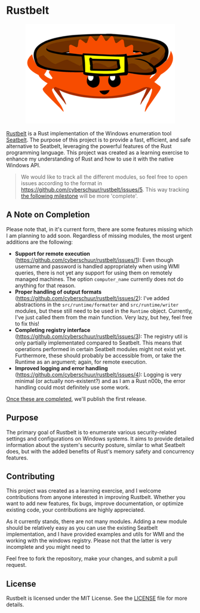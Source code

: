 # Rustbelt

<div align="center">

<img src="assets/rustacean-belted.png" width=400px>

</div>

[Rustbelt](https://en.wikipedia.org/wiki/Rust_Belt) is a Rust implementation of the Windows enumeration tool [Seatbelt](https://github.com/GhostPack/Seatbelt). The purpose of this project is to provide a fast, efficient, and safe alternative to Seatbelt, leveraging the powerful features of the Rust programming language. This project was created as a learning exercise to enhance my understanding of Rust and how to use it with the native Windows API.

> We would like to track all the different modules, so feel free to open issues according to the format in https://github.com/cyberschuur/rustbelt/issues/5. This way tracking [the following milestone](https://github.com/cyberschuur/rustbelt/milestone/2) will be more 'complete'.

## A Note on Completion

Please note that, in it's current form, there are some features missing which I am planning to add soon. Regardless of missing modules, the most urgent additions are the following:

- **Support for remote execution** (https://github.com/cyberschuur/rustbelt/issues/1): Even though username and password is handled appropriately when using WMI queries, there is not yet any support for using them on remotely managed machines. The option `computer_name` currently does not do anything for that reason.
- **Proper handling of output formats** (https://github.com/cyberschuur/rustbelt/issues/2): I've added abstractions in the `src/runtime/formatter` and `src/runtime/writer` modules, but these still need to be used in the `Runtime` object. Currently, I've just called them from the main function. Very lazy, but hey, feel free to fix this!
- **Completing registry interface** (https://github.com/cyberschuur/rustbelt/issues/3): The registry util is only partially implementated compared to Seatbelt. This means that operations performed in certain Seatbelt modules might not exist yet. Furthermore, these should probably be accessible from, or take the Runtime as an argument; again, for remote execution.
- **Improved logging and error handling** (https://github.com/cyberschuur/rustbelt/issues/4): Logging is very minimal (or actually non-existent?) and as I am a Rust n00b, the error handling could most definitely use some work.

[Once these are completed](https://github.com/cyberschuur/rustbelt/milestone/1), we'll publish the first release.

## Purpose

The primary goal of Rustbelt is to enumerate various security-related settings and configurations on Windows systems. It aims to provide detailed information about the system's security posture, similar to what Seatbelt does, but with the added benefits of Rust's memory safety and concurrency features.

## Contributing

This project was created as a learning exercise, and I welcome contributions from anyone interested in improving Rustbelt. Whether you want to add new features, fix bugs, improve documentation, or optimize existing code, your contributions are highly appreciated.

As it currently stands, there are not many modules. Adding a new module should be relatively easy as you can use the existing Seatbelt implementation, and I have provided examples and utils for WMI and the working with the windows registry. Please not that the latter is very incomplete and you might need to 

Feel free to fork the repository, make your changes, and submit a pull request. 

## License

Rustbelt is licensed under the MIT License. See the [LICENSE](LICENSE) file for more details.

